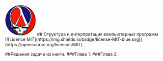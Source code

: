 
<img src="images/sicp-icon.png" width="100">
## Структура и интерпретация компьютерных программ 
[![Licence MIT](https://img.shields.io/badge/license-MIT-blue.svg)](https://opensource.org/licenses/MIT)

##Решения задачи из книги.
###Глава 1.
###Глава 2.
